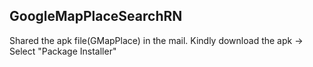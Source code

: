 ## GoogleMapPlaceSearchRN

Shared the apk file(GMapPlace) in the mail. Kindly download the apk -> Select "Package Installer"